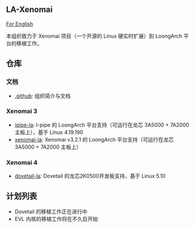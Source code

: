 ## LA-Xenomai

[For English](https://github.com/LA-Xenomai/.github/blob/master/profile/README-en.md)

本组织致力于 Xenomai 项目（一个开源的 Linux 硬实时扩展）到 LoongArch 平台的移植工作。

## 仓库

### 文档

- [.github](https://github.com/LA-Xenomai/.github): 组织简介与文档

### Xenomai 3

- [ipipe-la](https://github.com/LA-Xenomai/xenomai-la): I-pipe 的 LoongArch 平台支持（可运行在龙芯 3A5000 + 7A2000 主板上），基于 Linux 4.19.190
- [xenomai-la](https://github.com/LA-Xenomai/xenomai-la): Xenomai v3.2.1 的 LoongArch 平台支持（可运行在龙芯 3A5000 + 7A2000 主板上）

### Xenomai 4

- [dovetail-la](https://github.com/LA-Xenomai/dovetail-la): Dovetail 的龙芯2K0500开发板支持，基于 Linux 5.10

## 计划列表

- Dovetail 的移植工作正在进行中
- EVL 内核的移植工作将在不久后开始
